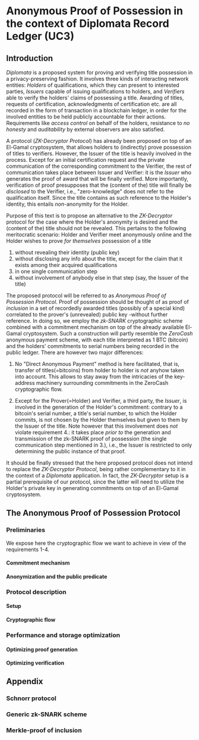 # Anonymous Proof of Possession in the context of Diplomata Record Ledger (UC3)

## Introduction

*Diplomata* is a proposed system for proving and verifying title
possession in a privacy-preserving fashion. It involves three kinds of
interacting network entities: *Holders* of qualifications, which
they can present to interested parties, *Issuers* capable of issuing
qualifications to holders, and *Verifiers* able to verify the holders' claims
of possessing a title. Awarding of titles, requests of certification,
acknowledgments of certification etc. are all recorded in the form of
transaction in a blockchain ledger, in order for the
involved entities to be held publicly accountable for their actions.
Requirements like *access control* on behalf of the holders, resistance to
*no honesty* and *auditability* by external observers are also satisfied.

A protocol (*ZK-Decryptor Protocol*) has already been proposed on top of an
El-Gamal cryptosystem, that allows holders to (indirectly) prove possession of
titles to verifiers. However, the Issuer of the title is heavily involved in
the process. Except for an initial certification request and the private
communication of the corresponding commitment to the Verifier, the rest of
communication takes place between Issuer and Verifier: it is the *Issuer* who
generates the proof of award that will be finally verified. More importantly,
verification of proof presupposes that the (content of the) title will finally
be *disclosed* to the Verifier, i.e., "zero-knowledge" does not refer to the
qualification itself. Since the title contains as such reference to the Holder's
identity, this entails *non*-anonymity for the Holder.

Purpose of this text is to propose an alternative to the *ZK-Decryptor* protocol
for the case where the Holder's anonymity is desired and the (content of the)
title should not be revealed. This pertains to the following meritocratic
scenario: Holder and Verifier meet anonymously online and the Holder wishes to
prove *for themselves* possession of a title

1. without revealing their identity (public key)
2. without disclosing any info about the title, except for
the claim that it exists among their acquired qualifications
3. in one single communication step
4. without involvement of anybody else in that step
(say, the Issuer of the title)

The proposed protocol will be referred to as
*Anonymous Proof of Possession Protocol*. Proof of possession should be
thought of as proof of *inclusion* in a set of recordedly awarded titles
(possibly of a special kind) correlated to the prover's (unrevealed) public key
-without further reference. In doing so, we employ the *zk-SNARK* cryptographic
scheme combined with a commitment mechanism on top of the already available
El-Gamal cryptosystem. Such a construction will partly resemble the *ZeroCash*
anonymous payment scheme, with each title interpreted as 1 BTC
(bitcoin) and the holders' commitments to serial numbers being recorded in the
public ledger. There are however two major differences:

1. No "Direct Anonymous Payment" method is here facilitated, that is, transfer
of titles(=bitcoins) from holder to holder is *not* anyhow taken into account.
This allows to stay away from the intricacies of the key-address machinery
surrounding commitments in the ZeroCash cryptographic flow.

2. Except for the Prover(=Holder) and Verifier, a third party, the *Issuer*, is
involved in the generation of the Holder's commitment: contrary to a bitcoin's
serial number, a title's serial number, to which the Holder commits, is not
chosen by the Holder themselves but given to them by the Issuer of the title.
Note however that this involvement does *not* violate requirement 4.: it takes
place *prior to* the generation and transmission of the zk-SNARK proof of
possession (the single communication step mentioned in 3.), i.e.,
the Issuer is restricted to only determining the public instance of that proof.

It should be finally stressed that the here proposed protocol does not intend
to replace the *ZK-Decryptor Protocol*, being rather complementary to it in the
context of a *Diplomata* application. In fact, the *ZK-Decryptor* setup is
a partial prerequisite of our protocol, since the latter will need to utilize
the Holder's private key in generating commitments on top of an El-Gamal
cryptosystem.

## The Anonymous Proof of Possession Protocol

### Preliminaries

We expose here the cryptographic flow we want to achieve in view of the
requirements 1-4.

#### Commitment mechanism

#### Anonymization and the public predicate

### Protocol description

#### Setup

#### Cryptographic flow

### Performance and storage optimization

#### Optimizing proof generation

#### Optimizing verification

## Appendix

### Schnorr protocol
### Generic zk-SNARK scheme
### Merkle-proof of inclusion
